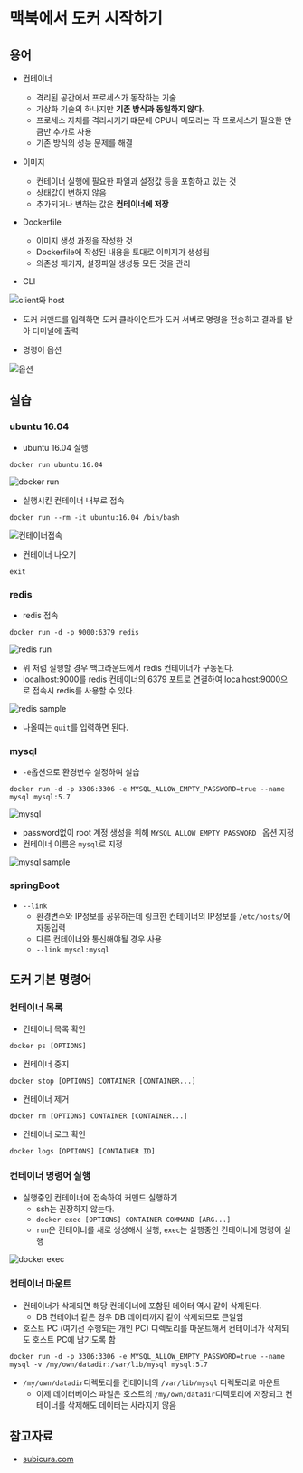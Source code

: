 # 맥북에서 도커 시작하기

## 용어
* 컨테이너
  * 격리된 공간에서 프로세스가 동작하는 기술
  * 가상화 기술의 하나지만 **기존 방식과 동일하지 않다**.
  * 프로세스 자체를 격리시키기 떄문에 CPU나 메모리는 딱 프로세스가 필요한 만큼만 추가로 사용
  * 기존 방식의 성능 문제를 해결

* 이미지 
  * 컨테이너 실행에 필요한 파일과 설정값 등을 포함하고 있는 것
  * 상태값이 변하지 않음 
  * 추가되거나 변하는 값은 **컨테이너에 저장**

* Dockerfile
  * 이미지 생성 과정을 작성한 것
  * Dockerfile에 작성된 내용을 토대로 이미지가 생성됨
  * 의존성 패키지, 설정파일 생성등 모든 것을 관리


* CLI

![client와 host](./images/client-host.png)

* 도커 커맨드를 입력하면 도커 클라이언트가 도커 서버로 명령을 전송하고 결과를 받아 터미널에 출력

* 명령어 옵션

![옵션](./images/옵션.png)

## 실습

### ubuntu 16.04

* ubuntu 16.04 실행

```
docker run ubuntu:16.04
```

![docker run](./images/docker-run.png)

* 실행시킨 컨테이너 내부로 접속

```
docker run --rm -it ubuntu:16.04 /bin/bash
```

![컨테이너접속](./images/컨테이너접속.png)

* 컨테이너 나오기

```
exit
```

### redis
* redis 접속

```
docker run -d -p 9000:6379 redis
```

![redis run](./images/redis.png)

* 위 처럼 실행할 경우 백그라운드에서 redis 컨테이너가 구동된다.
* localhost:9000를 redis 컨테이너의 6379 포트로 연결하여 localhost:9000으로 접속시 redis를 사용할 수 있다.

![redis sample](./images/redis-sample.png)

* 나올때는 ```quit```를 입력하면 된다.

### mysql
* ```-e```옵션으로 환경변수 설정하여 실습

```
docker run -d -p 3306:3306 -e MYSQL_ALLOW_EMPTY_PASSWORD=true --name mysql mysql:5.7
```

![mysql](./images/mysql.png)

* password없이 root 계정 생성을 위해 ```MYSQL_ALLOW_EMPTY_PASSWORD ``` 옵션 지정
* 컨테이너 이름은 ```mysql```로 지정

![mysql sample](./images/mysql-sample.png)

### springBoot
* ```--link```
  * 환경변수와 IP정보를 공유하는데 링크한 컨테이너의 IP정보를 ```/etc/hosts/```에 자동입력
  * 다른 컨테이너와 통신해야될 경우 사용
  * ```--link mysql:mysql```

## 도커 기본 명령어

### 컨테이너 목록
* 컨테이너 목록 확인

```
docker ps [OPTIONS]
```

* 컨테이너 중지

```
docker stop [OPTIONS] CONTAINER [CONTAINER...]
```

* 컨테이너 제거

```
docker rm [OPTIONS] CONTAINER [CONTAINER...]
```

* 컨테이너 로그 확인

```
docker logs [OPTIONS] [CONTAINER ID]
```

### 컨테이너 명령어 실행
* 실행중인 컨테이너에 접속하여 커맨드 실행하기
  * ssh는 권장하지 않는다.
  * ```docker exec [OPTIONS] CONTAINER COMMAND [ARG...]```
  * ```run```은 컨테이너를 새로 생성해서 실행, ```exec```는 실행중인 컨테이너에 명령어 실행

![docker exec](./images/docker-exec.png)

### 컨테이너 마운트
* 컨테이너가 삭제되면 해당 컨테이너에 포함된 데이터 역시 같이 삭제된다.
  * DB 컨테이너 같은 경우 DB 데이터까지 같이 삭제되므로 큰일임
* 호스트 PC (여기선 수행되는 개인 PC) 디렉토리를 마운트해서 컨테이너가 삭제되도 호스트 PC에 남기도록 함

```
docker run -d -p 3306:3306 -e MYSQL_ALLOW_EMPTY_PASSWORD=true --name mysql -v /my/own/datadir:/var/lib/mysql mysql:5.7
```

* ```/my/own/datadir```디렉토리를 컨테이너의 ```/var/lib/mysql``` 디렉토리로 마운트
  * 이제 데이터베이스 파일은 호스트의 ```/my/own/datadir```디렉토리에 저장되고 컨테이너를 삭제해도 데이터는 사라지지 않음
  
  
## 참고자료
* [subicura.com](https://subicura.com/2017/01/19/docker-guide-for-beginners-1.html)